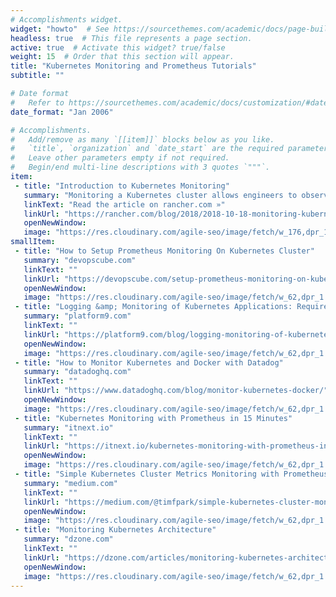 ```yaml
---
# Accomplishments widget.
widget: "howto"  # See https://sourcethemes.com/academic/docs/page-builder/
headless: true  # This file represents a page section.
active: true  # Activate this widget? true/false
weight: 15  # Order that this section will appear.
title: "Kubernetes Monitoring and Prometheus Tutorials"
subtitle: ""

# Date format
#   Refer to https://sourcethemes.com/academic/docs/customization/#date-format
date_format: "Jan 2006"

# Accomplishments.
#   Add/remove as many `[[item]]` blocks below as you like.
#   `title`, `organization` and `date_start` are the required parameters.
#   Leave other parameters empty if not required.
#   Begin/end multi-line descriptions with 3 quotes `"""`.
item: 
 - title: "Introduction to Kubernetes Monitoring"
   summary: "Monitoring a Kubernetes cluster allows engineers to observe its resource utilization and take action when something goes wrong. This article explores what you should be monitoring and how to go about it with Rancher, Prometheus, and Grafana."
   linkText: "Read the article on rancher.com »"
   linkUrl: "https://rancher.com/blog/2018/2018-10-18-monitoring-kubernetes/"
   openNewWindow: 
   image: "https://res.cloudinary.com/agile-seo/image/fetch/w_176,dpr_1.0,d_blank_am8gzx.png/https%3A%2F%2Flogo.clearbit.com%2Francher.com%3Fsize%3D250"
smallItem: 
 - title: "How to Setup Prometheus Monitoring On Kubernetes Cluster"
   summary: "devopscube.com"
   linkText: ""
   linkUrl: "https://devopscube.com/setup-prometheus-monitoring-on-kubernetes/"
   openNewWindow: 
   image: "https://res.cloudinary.com/agile-seo/image/fetch/w_62,dpr_1.0,d_blank_am8gzx.png/https%3A%2F%2Flogo.clearbit.com%2Fdevopscube.com%3Fsize%3D250"
 - title: "Logging &amp; Monitoring of Kubernetes Applications: Requirements &amp; Recommended Toolset"
   summary: "platform9.com"
   linkText: ""
   linkUrl: "https://platform9.com/blog/logging-monitoring-of-kubernetes-applications-requirements-recommended-toolset/"
   openNewWindow: 
   image: "https://res.cloudinary.com/agile-seo/image/fetch/w_62,dpr_1.0,d_blank_am8gzx.png/https%3A%2F%2Flogo.clearbit.com%2Fplatform9.com%3Fsize%3D250"
 - title: "How to Monitor Kubernetes and Docker with Datadog"
   summary: "datadoghq.com"
   linkText: ""
   linkUrl: "https://www.datadoghq.com/blog/monitor-kubernetes-docker/"
   openNewWindow: 
   image: "https://res.cloudinary.com/agile-seo/image/fetch/w_62,dpr_1.0,d_blank_am8gzx.png/https%3A%2F%2Flogo.clearbit.com%2Fdatadoghq.com%3Fsize%3D250"
 - title: "Kubernetes Monitoring with Prometheus in 15 Minutes"
   summary: "itnext.io"
   linkText: ""
   linkUrl: "https://itnext.io/kubernetes-monitoring-with-prometheus-in-15-minutes-8e54d1de2e13"
   openNewWindow: 
   image: "https://res.cloudinary.com/agile-seo/image/fetch/w_62,dpr_1.0,d_blank_am8gzx.png/https%3A%2F%2Flogo.clearbit.com%2Fitnext.io%3Fsize%3D250"
 - title: "Simple Kubernetes Cluster Metrics Monitoring with Prometheus and Grafana"
   summary: "medium.com"
   linkText: ""
   linkUrl: "https://medium.com/@timfpark/simple-kubernetes-cluster-monitoring-with-prometheus-and-grafana-dd27edb1641"
   openNewWindow: 
   image: "https://res.cloudinary.com/agile-seo/image/fetch/w_62,dpr_1.0,d_blank_am8gzx.png/https%3A%2F%2Flogo.clearbit.com%2Fmedium.com%3Fsize%3D250"
 - title: "Monitoring Kubernetes Architecture"
   summary: "dzone.com"
   linkText: ""
   linkUrl: "https://dzone.com/articles/monitoring-kubernetes-architecture"
   openNewWindow: 
   image: "https://res.cloudinary.com/agile-seo/image/fetch/w_62,dpr_1.0,d_blank_am8gzx.png/https%3A%2F%2Flogo.clearbit.com%2Fdzone.com%3Fsize%3D250"
---
```

